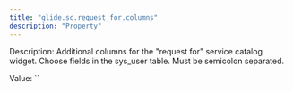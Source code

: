 ```yaml
---
title: "glide.sc.request_for.columns"
description: "Property"
---
```


Description: Additional columns for the "request for" service catalog widget. Choose fields in the sys_user table. Must be semicolon separated.

Value: ``